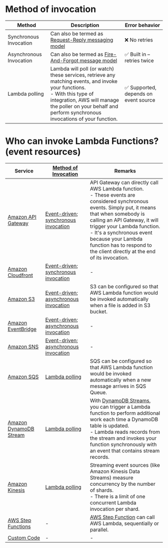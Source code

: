 # Method of invocation

| Method                  | Description                                                                                                                                                                                                                               | Error behavior                                        |
|-------------------------|-------------------------------------------------------------------------------------------------------------------------------------------------------------------------------------------------------------------------------------------|-------------------------------------------------------|
| Synchronous Invocation  | Can also be termed as [Request-Reply messaging model](../../../4_MessageBrokersEDA/EventDrivenArchitecture/PointToPointModel.md)                                                                                              | :x: No retries                                        |
| Asynchronous Invocation | Can also be termed as [Fire-And-Forgot message model](../../../4_MessageBrokersEDA/EventDrivenArchitecture/PointToPointModel.md)                                                                                              | :white_check_mark: Built in – retries twice           |
| Lambda polling          | Lambda will poll (or watch) these services, retrieve any matching events, and invoke your functions.<br/>- With this type of integration, AWS will manage the poller on your behalf and perform synchronous invocations of your function. | :white_check_mark: Supported, depends on event source |

# Who can invoke Lambda Functions? (event resources)

| Service                                                                                                       | [Method of Invocation](https://docs.aws.amazon.com/lambda/latest/dg/lambda-services.html)                                                                     | Remarks                                                                                                                                                                                                                                                                                                                                            |
|---------------------------------------------------------------------------------------------------------------|---------------------------------------------------------------------------------------------------------------------------------------------------------------|----------------------------------------------------------------------------------------------------------------------------------------------------------------------------------------------------------------------------------------------------------------------------------------------------------------------------------------------------|
| [Amazon API Gateway](../../1_NetworkingAndContentDelivery/2_ApplicationNetworking/AmazonAPIGateway/Readme.md) | [Event-driven](../../../4_MessageBrokersEDA/EventDrivenArchitecture/Readme.md); [synchronous invocation](#method-of-invocation)  | API Gateway can directly call AWS Lambda function.<br/>- These events are considered synchronous events. Simply put, it means that when somebody is calling an API Gateway, it will trigger your Lambda function. <br/>- It's a synchronous event because your Lambda function has to respond to the client directly at the end of its invocation. |
| [Amazon Cloudfront](../../1_NetworkingAndContentDelivery/1_EdgeNetworking/AmazonCloudFront.md)                | [Event-driven](../../../4_MessageBrokersEDA/EventDrivenArchitecture/Readme.md); [synchronous invocation](#method-of-invocation)  | -                                                                                                                                                                                                                                                                                                                                                  |
| [Amazon S3](../../7_StorageServices/3_ObjectStorageS3/Readme.md)                                              | [Event-driven](../../../4_MessageBrokersEDA/EventDrivenArchitecture/Readme.md); [asynchronous invocation](#method-of-invocation) | S3 can be configured so that AWS Lambda function would be invoked automatically when a file is added in S3 bucket.                                                                                                                                                                                                                                 |
| [Amazon EventBridge](../../5_MessageBrokerServices/AmazonEventBridge.md)                                      | [Event-driven](../../../4_MessageBrokersEDA/EventDrivenArchitecture/Readme.md); [asynchronous invocation](#method-of-invocation) | -                                                                                                                                                                                                                                                                                                                                                  |
| [Amazon SNS](../../5_MessageBrokerServices/AmazonSNS.md)                                                      | [Event-driven](../../../4_MessageBrokersEDA/EventDrivenArchitecture/Readme.md); [asynchronous invocation](#method-of-invocation) | -                                                                                                                                                                                                                                                                                                                                                  |
| [Amazon SQS](../../5_MessageBrokerServices/AmazonSQS/Readme.md)                                               | [Lambda polling](#method-of-invocation)                                                                                                                       | SQS can be configured so that AWS Lambda function would be invoked automatically when a new message arrives in SQS Queue.                                                                                                                                                                                                                          |
| [Amazon DynamoDB Stream](../../6_DatabaseServices/AmazonDynamoDB/Streams.md)                          | [Lambda polling](#method-of-invocation)                                                                                                                       | With [DynamoDB Streams](../../6_DatabaseServices/AmazonDynamoDB/Streams.md), you can trigger a Lambda function to perform additional work each time a DynamoDB table is updated. <br/>- Lambda reads records from the stream and invokes your function synchronously with an event that contains stream records.                           |
| [Amazon Kinesis](../../5_MessageBrokerServices/AmazonKinesis/Readme.md)                         | [Lambda polling](#method-of-invocation)                                                                                                                       | Streaming event sources (like Amazon Kinesis Data Streams) measure concurrency by the number of shards. <br/>- There is a limit of one concurrent Lambda invocation per shard.                                                                                                                                                                     |
| [AWS Step Functions](../AWSStepFunctions/Readme.md)                                                                  | -                                                                                                                                                             | [AWS Step Function](../AWSStepFunctions/Readme.md) can call AWS Lambda, sequentially or parallel.                                                                                                                                                                                                                                                         |
| [Custom Code](https://docs.aws.amazon.com/lambda/latest/dg/lambda-invocation.html)                            | -                                                                                                                                                             | -                                                                                                                                                                                                                                                                                                                                                  |
